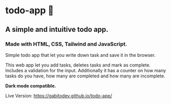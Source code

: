 # todo-app 📝
## A simple and intuitive todo app. 
### Made with HTML, CSS, Tailwind and JavaScript.
Simple todo app that let you write down task and save it in the browser.

This web app let you add tasks, deletes tasks and mark as complete. Includes a validation for the input. Additionally it has a counter on how many tasks do you have, how many are completed and how many are incomplete.

**Dark mode compatible.**

Live Version: https://gabitodev.github.io/todo-app/